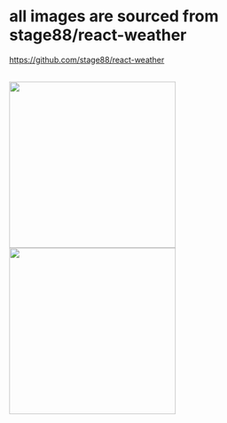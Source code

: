 # all images are sourced from stage88/react-weather

https://github.com/stage88/react-weather

<br />
<img src="https://raw.githubusercontent.com/stage88/react-weather/master/screenshots/rw-1.PNG" width="300">
<img src="https://raw.githubusercontent.com/stage88/react-weather/master/screenshots/rw-2.PNG" width="300">
